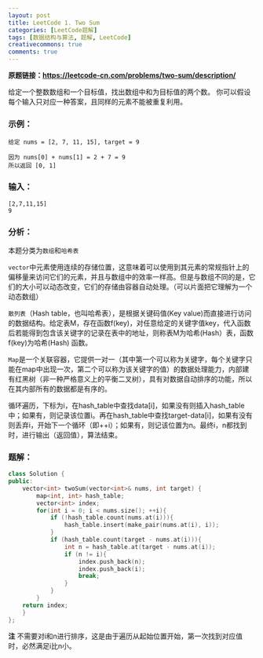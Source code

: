 ```yaml
---
layout: post
title: LeetCode 1. Two Sum
categories: [LeetCode题解]
tags: [数据结构与算法, 题解, LeetCode]
creativecommons: true
comments: true
---
```


**原题链接：https://leetcode-cn.com/problems/two-sum/description/**

给定一个整数数组和一个目标值，找出数组中和为目标值的两个数。
你可以假设每个输入只对应一种答案，且同样的元素不能被重复利用。

### 示例：

```
给定 nums = [2, 7, 11, 15], target = 9

因为 nums[0] + nums[1] = 2 + 7 = 9
所以返回 [0, 1]
```

### 输入：

```
[2,7,11,15]
9
```

### 分析：

本题分类为`数组`和`哈希表`

`vector`中元素使用连续的存储位置，这意味着可以使用到其元素的常规指针上的偏移量来访问它们的元素，并且与数组中的效率一样高。但是与数组不同的是，它们的大小可以动态改变，它们的存储由容器自动处理。（可以片面把它理解为一个动态数组）

`散列表`（Hash table，也叫哈希表），是根据关键码值(Key value)而直接进行访问的数据结构。给定表M，存在函数f(key)，对任意给定的关键字值key，代入函数后若能得到包含该关键字的记录在表中的地址，则称表M为哈希(Hash）表，函数f(key)为哈希(Hash) 函数。

`Map`是一个关联容器，它提供一对一（其中第一个可以称为关键字，每个关键字只能在map中出现一次，第二个可以称为该关键字的值）的数据处理能力，内部建有红黑树（非一种严格意义上的平衡二叉树），具有对数据自动排序的功能，所以在其内部所有的数据都是有序的。

循环遍历，下标为i，在hash_table中查找data[i]，如果没有则插入hash_table中；如果有，则记录该位置i。再在hash_table中查找target-data[i]，如果有没有则丢弃i，开始下一个循环（即++i）；如果有，则记该位置为n。最终i，n都找到时，进行输出（返回值），算法结束。

### 题解：

```cpp
class Solution {
public:
    vector<int> twoSum(vector<int>& nums, int target) {
        map<int, int> hash_table;
        vector<int> index;
        for(int i = 0; i < nums.size(); ++i){
            if (!hash_table.count(nums.at(i))){
                hash_table.insert(make_pair(nums.at(i), i));
            }
            if (hash_table.count(target - nums.at(i))){
                int n = hash_table.at(target - nums.at(i));
                if (n != i){
                    index.push_back(n);
                    index.push_back(i);
                    break;
                }
            }
        }
    return index;        
    }
};
```

**注** 不需要对i和n进行排序，这是由于遍历从起始位置开始，第一次找到对应值时，必然满足i比n小。

